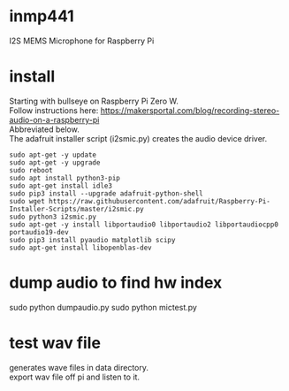 # inmp441
I2S MEMS Microphone for Raspberry Pi

# install
Starting with bullseye on Raspberry Pi Zero W.<BR>
Follow instructions here: https://makersportal.com/blog/recording-stereo-audio-on-a-raspberry-pi<BR>
Abbreviated below.<BR>
The adafruit installer script (i2smic.py) creates the audio device driver.<BR>
```
sudo apt-get -y update
sudo apt-get -y upgrade
sudo reboot
sudo apt install python3-pip
sudo apt-get install idle3
sudo pip3 install --upgrade adafruit-python-shell
sudo wget https://raw.githubusercontent.com/adafruit/Raspberry-Pi-Installer-Scripts/master/i2smic.py
sudo python3 i2smic.py
sudo apt-get -y install libportaudio0 libportaudio2 libportaudiocpp0 portaudio19-dev
sudo pip3 install pyaudio matplotlib scipy
sudo apt-get install libopenblas-dev
```

# dump audio to find hw index
sudo python dumpaudio.py
sudo python mictest.py

# test wav file
generates wave files in data directory.<BR>
export wav file off pi and listen to it.
